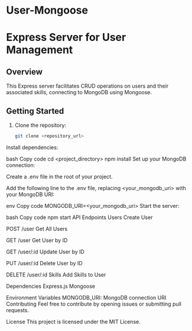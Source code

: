# User-Mongoose
# Express Server for User Management

## Overview

This Express server facilitates CRUD operations on users and their associated skills, connecting to MongoDB using Mongoose.

## Getting Started

1. Clone the repository:

   ```bash
   git clone <repository_url>
Install dependencies:

bash
Copy code
cd <project_directory>
npm install
Set up your MongoDB connection:

Create a .env file in the root of your project.

Add the following line to the .env file, replacing <your_mongodb_uri> with your MongoDB URI:

env
Copy code
MONGODB_URI=<your_mongodb_uri>
Start the server:

bash
Copy code
npm start
API Endpoints
Users
Create User

POST /user
Get All Users

GET /user
Get User by ID

GET /user/:id
Update User by ID

PUT /user/:id
Delete User by ID

DELETE /user/:id
Skills
Add Skills to User

Dependencies
Express.js
Mongoose

Environment Variables
MONGODB_URI: MongoDB connection URI
Contributing
Feel free to contribute by opening issues or submitting pull requests.

License
This project is licensed under the MIT License.
